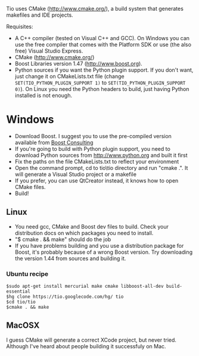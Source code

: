 Tio uses CMake (http://www.cmake.org/), a build system that generates makefiles and IDE projects.

Requisites:
  * A C++ compiler (tested on Visual C++ and GCC). On Windows you can use the free compiler that comes with the Platform SDK or use (the also free) Visual Studio Express.
  * CMake (http://www.cmake.org/)
  * Boost Libraries version 1.47 (http://www.boost.org).
  * Python sources if you want the Python plugin support. If you don't want, just change it on CMakeLists.txt file (change `SET(TIO_PYTHON_PLUGIN_SUPPORT 1)` to `SET(TIO_PYTHON_PLUGIN_SUPPORT 0)`). On Linux you need the Python headers to build, just having Python installed is not enough.

# Windows #
  * Download Boost. I suggest you to use the pre-compiled version available from [Boost Consulting](http://www.boostpro.com/download)
  * If you're going to build with Python plugin support, you need to download Python sources from http://www.python.org and built it first
  * Fix the paths on the file CMakeLists.txt to reflect your environment
  * Open the command prompt, cd to tio\tio directory and run "cmake .". It will generate a Visual Studio project or a makefile
  * If you prefer, you can use QtCreator instead, it knows how to open CMake files.
  * Build!

## Linux ##
  * You need gcc, CMake and Boost dev files to build. Check your distribution docs on which packages you need to install.
  * "$ cmake . && make" should do the job
  * If you have problems building and you use a distribution package for Boost, it's probably because of a wrong Boost version. Try downloading the version 1.44 from sources and building it.

### Ubuntu recipe ###
```
$sudo apt-get install mercurial make cmake libboost-all-dev build-essential
$hg clone https://tio.googlecode.com/hg/ tio
$cd tio/tio
$cmake . && make
```

## MacOSX ##
I guess CMake will generate a correct XCode project, but never tried. Although I've heard about people building it successfuly on Mac.